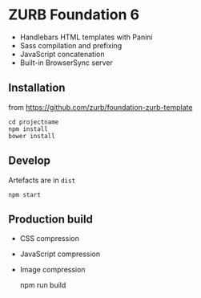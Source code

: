 # ZURB Foundation 6

- Handlebars HTML templates with Panini
- Sass compilation and prefixing
- JavaScript concatenation
- Built-in BrowserSync server

## Installation

from https://github.com/zurb/foundation-zurb-template

    cd projectname
    npm install
    bower install

##  Develop 

Artefacts are in ``dist``

    npm start


## Production build

* CSS compression
* JavaScript compression
* Image compression

    npm run build
